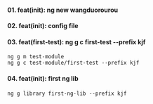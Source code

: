 #### 01. feat(init): ng new wangduorourou

#### 02. feat(init): config file

#### 03. feat(first-test): ng g c first-test --prefix kjf
    ng g m test-module
    ng g c test-module/first-test --prefix kjf
#### 04. feat(init): first ng lib
    ng g library first-ng-lib --prefix kjf
